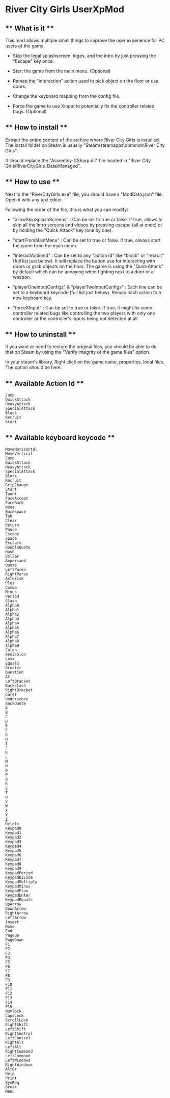 # River City Girls UserXpMod

## ** What is it **

This mod allows multiple small things to improve the user experience for PC users of the game.

- Skip the legal splashscreen, logos, and the intro by just pressing the "Escape" key once.

- Start the game from the main menu. (Optional)

- Remap the "interaction" action used to pick object on the floor or use doors.

- Change the keyboard mapping from the config file.

- Force the game to use Xinput to potentially fix the controller related bugs. (Optional)


## ** How to install **

Extract the entire content of the archive where River City Girls is installed.
The install folder on Steam is usually "Steam\steamapps\common\River City Girls".

It should replace the "Assembly-CSharp.dll" file located in "River City Girls\RiverCityGirls_Data\Managed".


## ** How to use **

Next to the "RiverCityGirls.exe" file, you should have a "ModData.json" file.
Open it with any text editor. 

Following the order of the file, this is what you can modify:

- "allowSkipSplashScreens" : Can be set to true or false. if true, allows to skip all the intro screens and videos by pressing escape (all at once) or by holding the "Quick Attack" key (one by one).

- "startFromMainMenu" : Can be set to true or false. If true, always start the game from the main menu.

- "interactActionId" : Can be set to any "action id" like "block" or "recruit" (full list just below). It will replace the button use for interacting with doors or grab objects on the floor. The game is using the "QuickAttack" by default which can be annoying when fighting next to a door or a weapon.

- "playerOneInputConfigs" & "playerTwoInputConfigs" : Each line can be set to a keyboard keycode (full list just below). Remap each action to a new keyboard key.

- "forceXInput" : Can be set to true or false. If true, it might fix some controller related bugs like controlling the two players with only one controller or the controller's inputs being not detected at all.


## ** How to uninstall **

If you want or need to restore the original files, you should be able to do that on Steam by using the "Verify integrity of the game files" option.

In your steam's library, Right click on the game name, properties, local files. The option should be here.


## ** Available Action Id **

```
Jump
QuickAttack
HeavyAttack
SpecialAttack
Block
Recruit
Start
```


## ** Available keyboard keycode **

```
MoveHorizontal
MoveVertical
Jump
QuickAttack
HeavyAttack
SpecialAttack
Block
Recruit
GripChange
Start
Taunt
FaceAccept
FaceBack
None
Backspace
Tab
Clear
Return
Pause
Escape
Space
Exclaim
DoubleQuote
Hash
Dollar
Ampersand
Quote
LeftParen
RightParen
Asterisk
Plus
Comma
Minus
Period
Slash
Alpha0
Alpha1
Alpha2
Alpha3
Alpha4
Alpha5
Alpha6
Alpha7
Alpha8
Alpha9
Colon
Semicolon
Less
Equals
Greater
Question
At
LeftBracket
Backslash
RightBracket
Caret
Underscore
BackQuote
A
B
C
D
E
F
G
H
I
J
K
L
M
N
O
P
Q
R
S
T
U
V
W
X
Y
Z
Delete
Keypad0
Keypad1
Keypad2
Keypad3
Keypad4
Keypad5
Keypad6
Keypad7
Keypad8
Keypad9
KeypadPeriod
KeypadDivide
KeypadMultiply
KeypadMinus
KeypadPlus
KeypadEnter
KeypadEquals
UpArrow
DownArrow
RightArrow
LeftArrow
Insert
Home
End
PageUp
PageDown
F1
F2
F3
F4
F5
F6
F7
F8
F9
F10
F11
F12
F13
F14
F15
Numlock
CapsLock
ScrollLock
RightShift
LeftShift
RightControl
LeftControl
RightAlt
LeftAlt
RightCommand
LeftCommand
LeftWindows
RightWindows
AltGr
Help
Print
SysReq
Break
Menu
```
